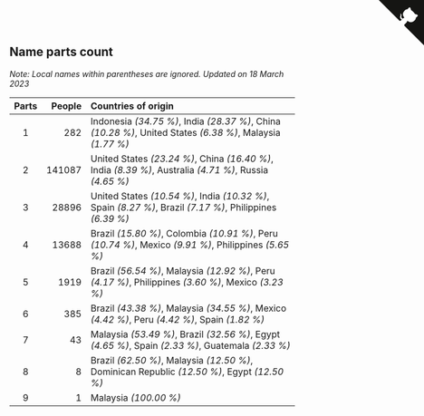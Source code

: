 ## Name parts count

*Note: Local names within parentheses are ignored.*
*Updated on 18 March 2023*

| Parts | People | Countries of origin |
| :--: | ---: | :--- |
| 1 | 282 | Indonesia *(34.75 %)*, India *(28.37 %)*, China *(10.28 %)*, United States *(6.38 %)*, Malaysia *(1.77 %)* |
| 2 | 141087 | United States *(23.24 %)*, China *(16.40 %)*, India *(8.39 %)*, Australia *(4.71 %)*, Russia *(4.65 %)* |
| 3 | 28896 | United States *(10.54 %)*, India *(10.32 %)*, Spain *(8.27 %)*, Brazil *(7.17 %)*, Philippines *(6.39 %)* |
| 4 | 13688 | Brazil *(15.80 %)*, Colombia *(10.91 %)*, Peru *(10.74 %)*, Mexico *(9.91 %)*, Philippines *(5.65 %)* |
| 5 | 1919 | Brazil *(56.54 %)*, Malaysia *(12.92 %)*, Peru *(4.17 %)*, Philippines *(3.60 %)*, Mexico *(3.23 %)* |
| 6 | 385 | Brazil *(43.38 %)*, Malaysia *(34.55 %)*, Mexico *(4.42 %)*, Peru *(4.42 %)*, Spain *(1.82 %)* |
| 7 | 43 | Malaysia *(53.49 %)*, Brazil *(32.56 %)*, Egypt *(4.65 %)*, Spain *(2.33 %)*, Guatemala *(2.33 %)* |
| 8 | 8 | Brazil *(62.50 %)*, Malaysia *(12.50 %)*, Dominican Republic *(12.50 %)*, Egypt *(12.50 %)* |
| 9 | 1 | Malaysia *(100.00 %)* |


<a href="https://github.com/JustinTimeCuber/wca_statistics" class="github-corner" aria-label="View source on Github"><svg width="80" height="80" viewBox="0 0 250 250" style="fill:#151513; color:#fff; position: absolute; top: 0; border: 0; right: 0;" aria-hidden="true"><path d="M0,0 L115,115 L130,115 L142,142 L250,250 L250,0 Z"></path><path d="M128.3,109.0 C113.8,99.7 119.0,89.6 119.0,89.6 C122.0,82.7 120.5,78.6 120.5,78.6 C119.2,72.0 123.4,76.3 123.4,76.3 C127.3,80.9 125.5,87.3 125.5,87.3 C122.9,97.6 130.6,101.9 134.4,103.2" fill="currentColor" style="transform-origin: 130px 106px;" class="octo-arm"></path><path d="M115.0,115.0 C114.9,115.1 118.7,116.5 119.8,115.4 L133.7,101.6 C136.9,99.2 139.9,98.4 142.2,98.6 C133.8,88.0 127.5,74.4 143.8,58.0 C148.5,53.4 154.0,51.2 159.7,51.0 C160.3,49.4 163.2,43.6 171.4,40.1 C171.4,40.1 176.1,42.5 178.8,56.2 C183.1,58.6 187.2,61.8 190.9,65.4 C194.5,69.0 197.7,73.2 200.1,77.6 C213.8,80.2 216.3,84.9 216.3,84.9 C212.7,93.1 206.9,96.0 205.4,96.6 C205.1,102.4 203.0,107.8 198.3,112.5 C181.9,128.9 168.3,122.5 157.7,114.1 C157.9,116.9 156.7,120.9 152.7,124.9 L141.0,136.5 C139.8,137.7 141.6,141.9 141.8,141.8 Z" fill="currentColor" class="octo-body"></path></svg></a><style>.github-corner:hover .octo-arm{animation:octocat-wave 560ms ease-in-out}@keyframes octocat-wave{0%,100%{transform:rotate(0)}20%,60%{transform:rotate(-25deg)}40%,80%{transform:rotate(10deg)}}@media (max-width:500px){.github-corner:hover .octo-arm{animation:none}.github-corner .octo-arm{animation:octocat-wave 560ms ease-in-out}}</style>
